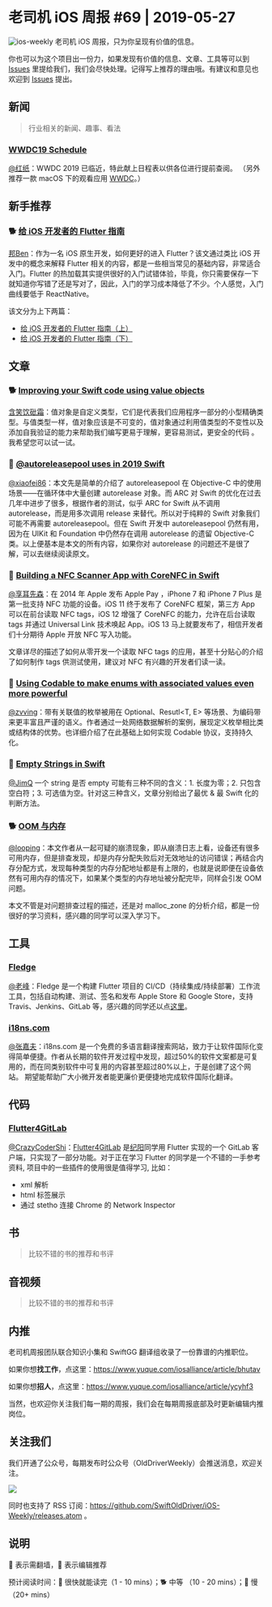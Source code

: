 # 老司机 iOS 周报 #69 | 2019-05-27

![ios-weekly](https://github.com/SwiftOldDriver/iOS-Weekly/blob/master/assets/ios-weekly.png?raw=true)
老司机 iOS 周报，只为你呈现有价值的信息。

你也可以为这个项目出一份力，如果发现有价值的信息、文章、工具等可以到 [Issues](https://github.com/SwiftOldDriver/iOS-Weekly/issues) 里提给我们，我们会尽快处理。记得写上推荐的理由哦。有建议和意见也欢迎到 [Issues](https://github.com/SwiftOldDriver/iOS-Weekly/issues) 提出。

## 新闻

> 行业相关的新闻、趣事、看法

### [WWDC19 Schedule](https://developer.apple.com/wwdc19/schedule/#!/)

[@红纸](https://github.com/nianran)：WWDC 2019 已临近，特此献上日程表以供各位进行提前查阅。
（另外推荐一款 macOS 下的观看应用 [WWDC](https://github.com/insidegui/WWDC)。）

## 新手推荐

### 🐕 [给 iOS 开发者的 Flutter 指南](https://mp.weixin.qq.com/s?__biz=MzUyMjg5NTI3NQ==&mid=2247483737&idx=1&sn=dd55f91bce2fd947a9951488ce39558b&chksm=f9c5ab9dceb2228bc0136d2e7b8155e84e87d6123d0e919e35ed013388c02752adbe67c48679&scene=21#wechat_redirect)

[邦Ben](https://weibo.com/linwenbang/)：作为一名 iOS 原生开发，如何更好的进入 Flutter？该文通过类比 iOS 开发中的概念来解释 Flutter 相关的内容，都是一些相当常见的基础内容，非常适合入门。Flutter 的热加载其实提供很好的入门试错体验，毕竟，你只需要保存一下就知道你写错了还是写对了，因此，入门的学习成本降低了不少。个人感觉，入门曲线要低于 ReactNative。

该文分为上下两篇：
- [给 iOS 开发者的 Flutter 指南（上）](https://mp.weixin.qq.com/s?__biz=MzUyMjg5NTI3NQ==&mid=2247483737&idx=1&sn=dd55f91bce2fd947a9951488ce39558b&chksm=f9c5ab9dceb2228bc0136d2e7b8155e84e87d6123d0e919e35ed013388c02752adbe67c48679&scene=21#wechat_redirect)
- [给 iOS 开发者的 Flutter 指南（下）](https://mp.weixin.qq.com/s/59w9e3pdnT5-GqF98J0gYQ)

## 文章

### 🐕 [Improving your Swift code using value objects](https://www.hackingwithswift.com/articles/188/improving-your-swift-code-using-value-objects)

[含笑饮砒霜](https://weibo.com/chinafishnews/)：值对象是自定义类型，它们是代表我们应用程序一部分的小型精确类型。与值类型一样，值对象应该是不可变的，值对象通过利用值类型的不变性以及添加自我验证的能力来帮助我们编写更易于理解，更容易测试，更安全的代码 。我希望您可以试一试。

### 🐎 [@autoreleasepool uses in 2019 Swift](https://swiftrocks.com/autoreleasepool-in-2019-swift.html)

[@xiaofei86](https://weibo.com/xuyafei86)：本文先是简单的介绍了 autoreleasepool 在 Objective-C 中的使用场景——在循环体中大量创建 autorelease 对象。而 ARC 对 Swift 的优化在过去几年中进步了很多，根据作者的测试，似乎 ARC for Swift 从不调用 autorelease，而是用多次调用 release 来替代。所以对于纯粹的 Swift 对象我们可能不再需要 autoreleasepool。但在 Swift 开发中 autoreleasepool 仍然有用，因为在 UIKit 和 Foundation 中仍然存在调用 autorelease 的遗留 Objective-C 类。以上便基本是本文的所有内容，如果你对 autorelease 的问题还不是很了解，可以去继续阅读原文。

### 🐢 [Building a NFC Scanner App with CoreNFC in Swift](https://medium.com/appcoda-tutorials/building-nfc-product-scanner-ios-app-with-corenfc-alfian-losari-5da0365bcde5)

[@享耳先森](https://github.com/iblacksun)：在 2014 年 Apple 发布 Apple Pay ，iPhone  7 和  iPhone 7 Plus 是第一批支持 NFC 功能的设备。iOS 11 终于发布了 CoreNFC 框架，第三方 App 可以在前台读取 NFC tags，iOS 12 增强了 CoreNFC 的能力，允许在后台读取 tags 并通过 Universal Link 技术唤起 App。iOS 13 马上就要发布了，相信开发者们十分期待 Apple 开放 NFC 写入功能。

文章详尽的描述了如何从零开发一个读取 NFC tags 的应用，甚至十分贴心的介绍了如何制作 tags 供测试使用，建议对 NFC 有兴趣的开发者们读一读。

### 🐎 [Using Codable to make enums with associated values even more powerful](https://blog.natanrolnik.me/codable-enums-associated-values)

[@zvving](https://github.com/zvving)：带有关联值的枚举被用在 Optional<T>、Resutl<T, E> 等场景、为编码带来更丰富且严谨的语义。作者通过一处网络数据解析的案例，展现定义枚举相比类或结构体的优势。也详细介绍了在此基础上如何实现 Codable 协议，支持持久化。

### 🐎 [Empty Strings in Swift](https://useyourloaf.com/blog/empty-strings-in-swift/)

[@JimQ](https://github.com/waz0820) 一个 string 是否 empty 可能有三种不同的含义：1. 长度为零；2. 只包含空白符；3. 可选值为空。针对这三种含义，文章分别给出了最优 & 最 Swift 化的判断方法。

### 🐕 [OOM 与内存](http://sindrilin.com/2019/05/23/oom_and_memory.html)

[@looping](https://github.com/looping)：本文作者从一起可疑的崩溃现象，即从崩溃日志上看，设备还有很多可用内存，但是排查发现，却是内存分配失败后对无效地址的访问错误；再结合内存分配方式，发现每种类型的内存分配地址都是有上限的，也就是说即便在设备依然有可用内存的情况下，如果某个类型的内存地址被分配完毕，同样会引发 OOM 问题。

本文不管是对问题排查过程的描述，还是对 malloc_zone 的分析介绍，都是一份很好的学习资料，感兴趣的同学可以深入学习下。

## 工具

### [Fledge](https://github.com/mmcc007/fledge)

[@老峰](https://github.com/GesanTung)：Fledge 是一个构建 Flutter 项目的 CI/CD（持续集成/持续部署）工作流工具，包括自动构建、测试、签名和发布 Apple Store 和 Google Store，支持 Travis、Jenkins、GitLab 等，感兴趣的同学还以点[这里](https://medium.com/@nocnoc/cicd-for-flutter-fdc07fe52abd)。

### [i18ns.com](https://i18ns.com/zh/index.html)

[@张嘉夫](https://github.com/josephchang10)：i18ns.com 是一个免费的多语言翻译搜索网站，致力于让软件国际化变得简单便捷。作者从长期的软件开发过程中发现，超过50%的软件文案都是可复用的，而在同类别软件中可复用的内容甚至超过80%以上，于是创建了这个网站。 期望能帮助广大小微开发者能更廉价更便捷地完成软件国际化翻译。

## 代码

### [Flutter4GitLab](https://github.com/stefanJi/Flutter4GitLab)

[@CrazyCoderShi](https://github.com/CrazyCoderShi)：[Flutter4GitLab](https://github.com/stefanJi/Flutter4GitLab) 是[纪阳](https://github.com/stefanJi)同学用 Flutter 实现的一个 GitLab 客户端，只实现了一部分功能。对于正在学习 Flutter 的同学是一个不错的一手参考资料, 项目中的一些插件的使用很是值得学习, 比如：

- xml 解析
- html 标签展示
- 通过 stetho 连接 Chrome 的 Network Inspector

## 书

> 比较不错的书的推荐和书评

## 音视频

> 比较不错的书的推荐和书评

## 内推

老司机周报团队联合知识小集和 SwiftGG 翻译组收录了一份靠谱的内推职位。

如果你想**找工作**，点这里：https://www.yuque.com/iosalliance/article/bhutav

如果你想**招人**，点这里：https://www.yuque.com/iosalliance/article/ycyhf3

当然，也欢迎你关注我们每一期的周报，我们会在每期周报底部及时更新编辑内推岗位。

## 关注我们

我们开通了公众号，每期发布时公众号（OldDriverWeekly）会推送消息，欢迎关注。

![](https://github.com/SwiftOldDriver/iOS-Weekly/blob/master/assets/qrcode_for_wechat.jpg?raw=true)

同时也支持了 RSS 订阅：https://github.com/SwiftOldDriver/iOS-Weekly/releases.atom 。

## 说明

🚧 表示需翻墙，🌟 表示编辑推荐

预计阅读时间：🐎 很快就能读完（1 - 10 mins）；🐕 中等 （10 - 20 mins）；🐢 慢（20+ mins）

